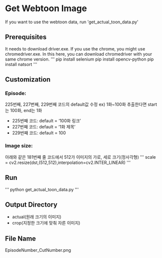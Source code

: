 # Get Webtoon Image
If you want to use the webtoon data, run 'get_actual_toon_data.py'
## Prerequisites
It needs to download driver.exe.
If you use the chrome, you might use chromedriver.exe.
In this here, you can download chromedriver with your same chrome version.
'''
pip install selenium
pip install opencv-python
pip install natsort
'''
## Customization
### Episode: 
225번째, 227번째, 229번째 코드의 default값 수정
ex) 1화~100화 추출한다면 start는 100화, end는 1화
- 225번째 코드: default = ‘100화 링크’
- 227번째 코드: default = ‘1화 제목’
- 229번째 코드: default = 100
### Image size: 
아래와 같은 181번째 줄 코드에서 512가 이미지의 가로, 세로 크기(정사각형)
'''
scale = cv2.resize(dst,(512,512),interpolation=cv2.INTER_LINEAR)
'''
## Run
'''
python get_actual_toon_data.py
'''
## Output Directory
- actual(원래 크기의 이미지)
- crop(지정한 크기에 맞춰 자른 이미지)

## File Name
EpisodeNumber_CutNumber.png

